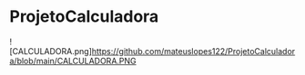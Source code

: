 # ProjetoCalculadora

![CALCULADORA.png]https://github.com/mateuslopes122/ProjetoCalculadora/blob/main/CALCULADORA.PNG
